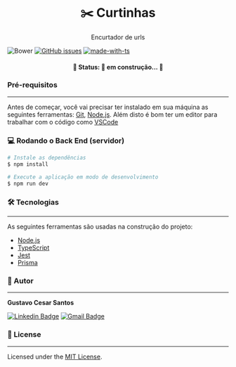 <h1 align="center"> ✂️ Curtinhas </h1>

<p align="center"> Encurtador de urls </p>

![Bower](https://img.shields.io/bower/l/mi)
[![GitHub issues](https://img.shields.io/github/issues/GustavoCesarSantos/encurtador-api)](https://github.com/GustavoCesarSantos/encurtador-api/issues)
[![made-with-ts](https://img.shields.io/badge/made%20with-TS-%232596be)](https://www.typescriptlang.org/)

<h4 align="center"> 
	🚧  Status: 🔨 em construção...  🚧
</h4>

### Pré-requisitos
---

Antes de começar, você vai precisar ter instalado em sua máquina as seguintes ferramentas:
[Git](https://git-scm.com), [Node.js](https://nodejs.org/en/). 
Além disto é bom ter um editor para trabalhar com o código como [VSCode](https://code.visualstudio.com/)

### 💻 Rodando o Back End (servidor)

```bash
# Instale as dependências
$ npm install

# Execute a aplicação em modo de desenvolvimento
$ npm run dev
```
### 🛠 Tecnologias
---

As seguintes ferramentas são usadas na construção do projeto:

- [Node.js](https://nodejs.org/en/)
- [TypeScript](https://www.typescriptlang.org/)
- [Jest](https://jestjs.io/pt-BR/)
- [Prisma](https://www.prisma.io/)

### 👷 Autor
---

<b>Gustavo Cesar Santos</b>

[![Linkedin Badge](https://img.shields.io/badge/-Gustavo-blue?style=flat-square&logo=Linkedin&logoColor=white&link=https://www.linkedin.com/in/gustavo-cesar-b793ba167/)](https://www.linkedin.com/in/gustavo-cesar-b793ba167/) 
[![Gmail Badge](https://img.shields.io/badge/-gustavocs789@gmail.com-c14438?style=flat-square&logo=Gmail&logoColor=white&link=mailto:gustavocs789@gmail.com)](mailto:gustavocs789@gmail.com)

### 📃 License
---

Licensed under the [MIT License](./LICENSE).
